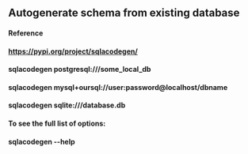 

## Autogenerate schema from existing database

#### Reference
#### https://pypi.org/project/sqlacodegen/


#### sqlacodegen postgresql:///some_local_db
#### sqlacodegen mysql+oursql://user:password@localhost/dbname
#### sqlacodegen sqlite:///database.db
#### To see the full list of options:

#### sqlacodegen --help
